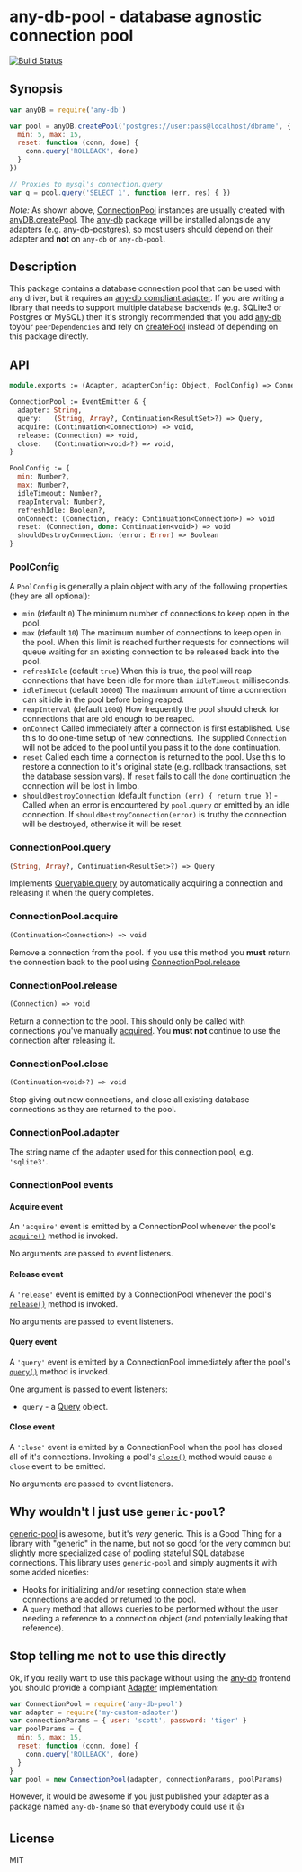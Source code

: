 # any-db-pool - database agnostic connection pool

[![Build Status](https://secure.travis-ci.org/grncdr/node-any-db.png?branch=master)](http://travis-ci.org/grncdr/node-any-db-pool)

## Synopsis

```javascript
var anyDB = require('any-db')

var pool = anyDB.createPool('postgres://user:pass@localhost/dbname', {
  min: 5, max: 15,
  reset: function (conn, done) {
    conn.query('ROLLBACK', done)
  }
})

// Proxies to mysql's connection.query
var q = pool.query('SELECT 1', function (err, res) { })
```

*Note:* As shown above, [ConnectionPool](#api) instances are usually created
with [anyDB.createPool][createPool]. The [any-db][] package will be installed
alongside any adapters (e.g. [any-db-postgres][]), so most users should depend
on their adapter and **not** on `any-db` or `any-db-pool`.

## Description

This package contains a database connection pool that can be used with any
driver, but it requires an [any-db compliant adapter][Adapter]. If you are
writing a library that needs to support multiple database backends (e.g.
SQLite3 or Postgres or MySQL) then it's strongly recommended that you add
[any-db][] toyour `peerDependencies` and rely on [createPool][] instead of
depending on this package directly.

## API

```ocaml
module.exports := (Adapter, adapterConfig: Object, PoolConfig) => ConnectionPool

ConnectionPool := EventEmitter & {
  adapter: String,
  query:   (String, Array?, Continuation<ResultSet>?) => Query,
  acquire: (Continuation<Connection>) => void,
  release: (Connection) => void,
  close:   (Continuation<void>?) => void,
}

PoolConfig := {
  min: Number?,
  max: Number?,
  idleTimeout: Number?,
  reapInterval: Number?,
  refreshIdle: Boolean?,
  onConnect: (Connection, ready: Continuation<Connection>) => void
  reset: (Connection, done: Continuation<void>) => void
  shouldDestroyConnection: (error: Error) => Boolean
}
```

### PoolConfig

A `PoolConfig` is generally a plain object with any of the following properties (they are all optional):

 - `min` (default `0`) The minimum number of connections to keep open in the pool.
 - `max` (default `10`) The maximum number of connections to keep open in the pool. When this limit is reached further requests for connections will queue waiting for an existing connection to be released back into the pool.
 - `refreshIdle` (default `true`) When this is true, the pool will reap connections that have been idle for more than `idleTimeout` milliseconds.
 - `idleTimeout` (default `30000`) The maximum amount of time a connection can sit idle in the pool before being reaped.
 - `reapInterval` (default `1000`) How frequently the pool should check for connections that are old enough to be reaped.
 - `onConnect` Called immediately after a connection is first established. Use this to do one-time setup of new connections. The supplied `Connection` will not be added to the pool until you pass it to the `done` continuation.
 - `reset` Called each time a connection is returned to the pool. Use this to restore a connection to it's original state (e.g. rollback transactions, set the database session vars). If `reset` fails to call the `done` continuation the connection will be lost in limbo.
 - `shouldDestroyConnection` (default `function (err) { return true }`) - Called
   when an error is encountered by `pool.query` or emitted by an idle
   connection. If `shouldDestroyConnection(error)` is truthy the connection will
   be destroyed, otherwise it will be reset.

### ConnectionPool.query

```ocaml
(String, Array?, Continuation<ResultSet>?) => Query
```

Implements [Queryable.query][] by automatically acquiring a connection and
releasing it when the query completes.

### ConnectionPool.acquire

```ocaml
(Continuation<Connection>) => void
```

Remove a connection from the pool. If you use this method you **must** return
the connection back to the pool using [ConnectionPool.release](#connectionpoolrelease)

### ConnectionPool.release

```ocaml
(Connection) => void
```

Return a connection to the pool. This should only be called with connections
you've manually [acquired](#connectionpoolacquire). You **must not** continue
to use the connection after releasing it.

### ConnectionPool.close

```ocaml
(Continuation<void>?) => void
```

Stop giving out new connections, and close all existing database connections as
they are returned to the pool.

### ConnectionPool.adapter

The string name of the adapter used for this connection pool, e.g. `'sqlite3'`.

### ConnectionPool events

#### Acquire event

An `'acquire'` event is emitted by a ConnectionPool whenever the pool's
[`acquire()`](#connectionpoolacquire) method is invoked.

No arguments are passed to event listeners.

#### Release event

A `'release'` event is emitted by a ConnectionPool whenever the pool's
[`release()`](#connectionpoolrelease) method is invoked.

No arguments are passed to event listeners.

#### Query event

A `'query'` event is emitted by a ConnectionPool immediately after the pool's
[`query()`](#connectionpoolquery) method is invoked.

One argument is passed to event listeners:
* `query` - a [Query][] object.

#### Close event

A `'close'` event is emitted by a ConnectionPool when the pool has closed all
of it's connections. Invoking a pool's [`close()`](#connectionpoolclose) method would cause a `close`
event to be emitted.

No arguments are passed to event listeners.

## Why wouldn't I just use `generic-pool`?

[generic-pool][gpool] is awesome, but it's *very* generic.  This is a Good
Thing for a library with "generic" in the name, but not so good for the very
common but slightly more specialized case of pooling stateful SQL database
connections.  This library uses `generic-pool` and simply augments it with some
added niceties:

* Hooks for initializing and/or resetting connection state when connections are added or returned to the pool.
* A `query` method that allows queries to be performed without the user needing a reference to a connection object (and potentially leaking that reference).

## Stop telling me not to use this directly

Ok, if you really want to use this package without using the [any-db][]
frontend you should provide a compliant [Adapter][] implementation:

```javascript
var ConnectionPool = require('any-db-pool')
var adapter = require('my-custom-adapter')
var connectionParams = { user: 'scott', password: 'tiger' }
var poolParams = {
  min: 5, max: 15,
  reset: function (conn, done) {
    conn.query('ROLLBACK', done)
  }
}
var pool = new ConnectionPool(adapter, connectionParams, poolParams)
```

However, it would be awesome if you just published your adapter as a
package named `any-db-$name` so that everybody could use it :+1:

## License

MIT

[gpool]: http://npm.im/generic-pool
[any-db]: https://github.com/grncdr/node-any-db
[any-db-postgres]: https://github.com/grncdr/node-any-db-postgres
[Adapter]: https://github.com/grncdr/node-any-db-adapter-spec#adapter
[createPool]: https://github.com/grncdr/node-any-db#exportscreatepool
[Queryable.query]: https://github.com/grncdr/node-any-db-adapter-spec#queryablequery
[Query]: https://github.com/grncdr/node-any-db-adapter-spec#query
